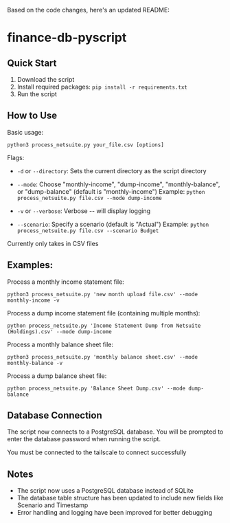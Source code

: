 Based on the code changes, here's an updated README:

# finance-db-pyscript

## Quick Start

1. Download the script
2. Install required packages: `pip install -r requirements.txt`
3. Run the script

## How to Use

Basic usage:
```
python3 process_netsuite.py your_file.csv [options]
```

Flags:

- `-d` or `--directory`: Sets the current directory as the script directory

- `--mode`: Choose "monthly-income", "dump-income", "monthly-balance", or "dump-balance" (default is "monthly-income")
  Example: `python process_netsuite.py file.csv --mode dump-income`

- `-v` or `--verbose`: Verbose -- will display logging

- `--scenario`: Specify a scenario (default is "Actual")
  Example: `python process_netsuite.py file.csv --scenario Budget`

Currently only takes in CSV files

## Examples:

Process a monthly income statement file:
```
python3 process_netsuite.py 'new month upload file.csv' --mode monthly-income -v
```

Process a dump income statement file (containing multiple months):
```
python process_netsuite.py 'Income Statement Dump from Netsuite (Holdings).csv' --mode dump-income
```

Process a monthly balance sheet file:
```
python3 process_netsuite.py 'monthly balance sheet.csv' --mode monthly-balance -v
```

Process a dump balance sheet file:
```
python process_netsuite.py 'Balance Sheet Dump.csv' --mode dump-balance
```

## Database Connection

The script now connects to a PostgreSQL database. You will be prompted to enter the database password when running the script.

You must be connected to the tailscale to connect successfully

## Notes

- The script now uses a PostgreSQL database instead of SQLite
- The database table structure has been updated to include new fields like Scenario and Timestamp
- Error handling and logging have been improved for better debugging